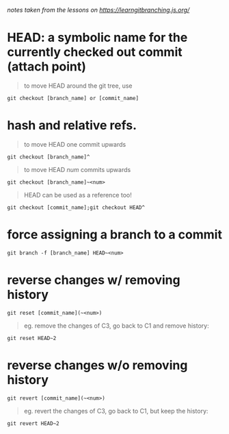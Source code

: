 *notes taken from the lessons on https://learngitbranching.js.org/*
# HEAD: a symbolic name for the currently checked out commit (attach point)
> to move HEAD around the git tree, use  

    git checkout [branch_name] or [commit_name]
# hash and relative refs.
> to move HEAD one commit upwards  
    
    git checkout [branch_name]^
> to move HEAD *num* commits upwards
    
    git checkout [branch_name]~<num>
> HEAD can be used as a reference too!

    git checkout [commit_name];git checkout HEAD^
# force assigning a branch to a commit

    git branch -f [branch_name] HEAD~<num>
# reverse changes w/ removing history

    git reset [commit_name](~<num>)
> eg. remove the changes of C3, go back to C1 and remove history:

    git reset HEAD~2
# reverse changes w/o removing history

    git revert [commit_name](~<num>)
> eg. revert the changes of C3, go back to C1, but keep the history:

    git revert HEAD~2